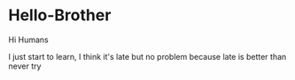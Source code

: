 # Hello-Brother
Hi Humans

I just start to learn, I think it's late but no problem because late is better than never try
